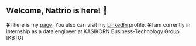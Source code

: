## Welcome, Nattrio is here! 🍂
🍀There is my [page](https://nattrio.github.io/). You also can visit my [LinkedIn](https://www.linkedin.com/in/jirapat-klaokliang-7272141a4/) profile.
🍀I am currently in internship as a data engineer at KASIKORN Business-Technology Group [KBTG]
